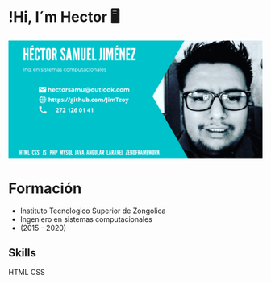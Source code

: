 # !Hi, I´m Hector 🖥️
![me](https://raw.githubusercontent.com/JimTzoy/JimTzoy/main/HECTOR%20SAMUEL%20(1).png)
# Formación
- Instituto Tecnologico Superior de Zongolica 
- Ingeniero en sistemas computacionales
- (2015 - 2020)
## Skills
 HTML
 CSS
